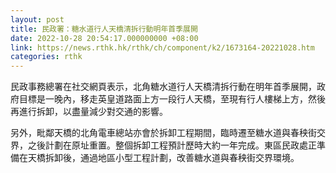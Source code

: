 ```yaml
---
layout: post
title: 民政署：糖水道行人天橋清拆行動明年首季展開
date: 2022-10-28 20:54:17.000000000 +08:00
link: https://news.rthk.hk/rthk/ch/component/k2/1673164-20221028.htm
categories: rthk
---
```


民政事務總署在社交網頁表示，北角糖水道行人天橋清拆行動在明年首季展開，政府目標是一晚內，移走英皇道路面上方一段行人天橋，至現有行人樓梯上方，然後再進行拆卸，以盡量減少對交通的影響。

另外，毗鄰天橋的北角電車總站亦會於拆卸工程期間，臨時遷至糖水道與春秧街交界，之後計劃在原址重置。整個拆卸工程預計歷時大約一年完成。東區民政處正準備在天橋拆卸後，通過地區小型工程計劃，改善糖水道與春秧街交界環境。
